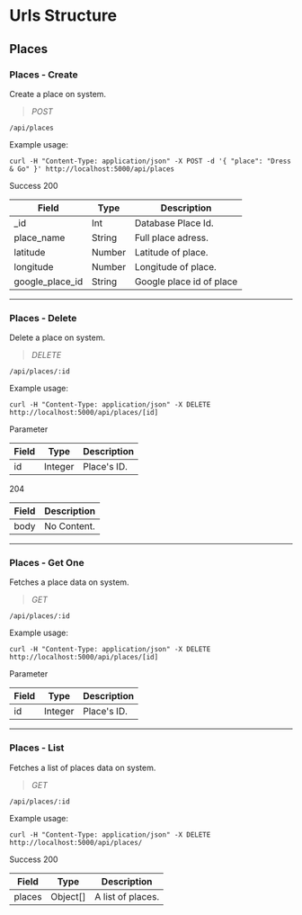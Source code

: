 # Urls Structure

## Places

### Places - Create
Create a place on system.

> *POST*

    /api/places
    
Example usage:

    curl -H "Content-Type: application/json" -X POST -d '{ "place": "Dress & Go" }' http://localhost:5000/api/places

Success 200

| Field           | Type   | Description              |
| --------------- | ------ | ------------------------ |
| _id             | Int    | Database Place Id.       |
| place_name      | String | Full place adress.       |
| latitude        | Number | Latitude of place.       |
| longitude       | Number | Longitude of place.      |
| google_place_id | String | Google place id of place |

---

### Places - Delete
Delete a place on system.

> *DELETE*

    /api/places/:id

Example usage:

    curl -H "Content-Type: application/json" -X DELETE http://localhost:5000/api/places/[id]

Parameter

| Field | Type    | Description |
| ----- | ------- | ----------- |
| id    | Integer | Place's ID. |

204

| Field | Description |
| ----- | ----------- |
| body  | No Content. |

---

### Places - Get One
Fetches a place data on system.

> *GET*

    /api/places/:id

Example usage:

    curl -H "Content-Type: application/json" -X DELETE http://localhost:5000/api/places/[id]

Parameter

| Field | Type    | Description |
| ----- | ------- | ----------- |
| id    | Integer | Place's ID. |

---

### Places - List
Fetches a list of places data on system.

> *GET*

    /api/places/:id

Example usage:

    curl -H "Content-Type: application/json" -X DELETE http://localhost:5000/api/places/

Success 200

| Field  | Type     | Description       |
| ------ | -------- | ----------------- |
| places | Object[] | A list of places. |
